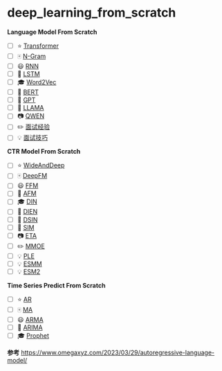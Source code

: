 # deep_learning_from_scratch

**Language Model From Scratch**

- [ ] :star: [Transformer](./transformer_from_scratch.ipynb)
- [ ] :mahjong: [N-Gram](docs/自然语言处理.md)
- [ ] :smiley: [RNN](docs/数学.md)
- [ ] :1234: [LSTM](docs/数学.md)
- [ ] :mortar_board: [Word2Vec](docs/机器学习.md)
- [ ] :closed_book: [BERT](docs/深度学习.md)
- [ ] :green_book: [GPT](docs/强化学习.md)
- [ ] :eyes: [LLAMA](docs/计算机视觉.md)
- [ ] :camera: [QWEN](docs/传统图像处理.md)
- [ ] :pencil2: [面试经验](docs/面试经验.md)
- [ ] :bulb: [面试技巧](docs/面试技巧.md)

**CTR Model From Scratch**

- [ ] :star: [WideAndDeep](./transformer_from_scratch.ipynb)
- [ ] :mahjong: [DeepFM](docs/自然语言处理.md)
- [ ] :smiley: [FFM](docs/数学.md)
- [ ] :1234: [AFM](docs/数学.md)
- [ ] :mortar_board: [DIN](docs/机器学习.md)
- [ ] :closed_book: [DIEN](docs/深度学习.md)
- [ ] :green_book: [DSIN](docs/强化学习.md)
- [ ] :eyes: [SIM](docs/计算机视觉.md)
- [ ] :camera: [ETA](docs/传统图像处理.md)
- [ ] :pencil2: [MMOE](docs/面试经验.md)
- [ ] :bulb: [PLE](docs/面试技巧.md)
- [ ] :bulb: [ESMM](docs/面试技巧.md)
- [ ] :bulb: [ESM2](docs/面试技巧.md)

**Time Series Predict From Scratch**

- [ ] :star: [AR](./transformer_from_scratch.ipynb)
- [ ] :mahjong: [MA](docs/自然语言处理.md)
- [ ] :smiley: [ARMA](docs/数学.md)
- [ ] :1234: [ARIMA](docs/数学.md)
- [ ] :mortar_board: [Prophet](docs/机器学习.md)

**参考**
https://www.omegaxyz.com/2023/03/29/autoregressive-language-model/

